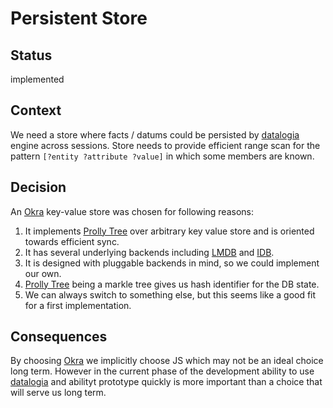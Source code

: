 # Persistent Store

## Status

implemented

## Context

We need a store where facts / datums could be persisted by [datalogia] engine across sessions. Store needs to provide efficient range scan for the pattern `[?entity ?attribute ?value]` in which some members are known.

## Decision

An [Okra] key-value store was chosen for following reasons:

1. It implements [Prolly Tree](https://docs.canvas.xyz/blog/2023-05-04-merklizing-the-key-value-store.html) over arbitrary key value store and is oriented towards efficient sync.
1. It has several underlying backends including [LMDB](https://github.com/canvasxyz/okra-js/tree/main/packages/okra-lmdb) and [IDB](https://npmjs.com/package/@canvas-js/okra-idb).
1. It is designed with pluggable backends in mind, so we could implement our own.
1. [Prolly Tree] being a markle tree gives us hash identifier for the DB state.
1. We can always switch to something else, but this seems like a good fit for a first implementation. 

## Consequences

By choosing [Okra] we implicitly choose JS which may not be an ideal choice long term. However in the current phase of the development ability to use [datalogia] and abilityt prototype quickly is more important than a choice that will serve us long term.

[prolly tree]:https://docs.canvas.xyz/blog/2023-05-04-merklizing-the-key-value-store.html
[Okra]:https://github.com/canvasxyz/okra-js
[datalogia]:https://github.com/gozala/datalogia
